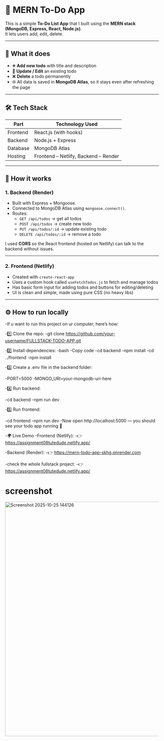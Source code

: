 # 📝 MERN To-Do App

This is a simple **To-Do List App** that I built using the **MERN stack (MongoDB, Express, React, Node.js)**.  
It lets users add, edit, delete.

---

## 🚀 What it does

- ➕ **Add new todo** with title and description  
- 📝 **Update / Edit** an existing todo  
- ❌ **Delete** a todo permanently  
- 🌐 All data is saved in **MongoDB Atlas**, so it stays even after refreshing the page  

---

## 🛠️ Tech Stack

| Part | Technology Used |
|------|------------------|
| Frontend | React.js (with hooks) |
| Backend | Node.js + Express |
| Database | MongoDB Atlas |
| Hosting | Frontend – Netlify, Backend – Render |

---

## 🧩 How it works

### 1. Backend (Render)
- Built with Express + Mongoose.
- Connected to MongoDB Atlas using `mongoose.connect()`.
- Routes:
  - `GET /api/todos` → get all todos
  - `POST /api/todos` → create new todo
  - `PUT /api/todos/:id` → update existing todo
  - `DELETE /api/todos/:id` → remove a todo

I used **CORS** so the React frontend (hosted on Netlify) can talk to the backend without issues.

---

### 2. Frontend (Netlify)
- Created with `create-react-app`
- Uses a custom hook called `useFetchTodos.js` to fetch and manage todos  
- Has basic form input for adding todos and buttons for editing/deleting  
- UI is clean and simple, made using pure CSS (no heavy libs)

---

## ⚙️ How to run locally

-If u want to run this project on ur computer, here’s how:

-1️⃣ Clone the repo:
-git clone https://github.com/your-username/FULLSTACK-TODO-APP.git

-2️⃣ Install dependencies:
-bash
-Copy code
-cd backend
-npm install
-cd ../frontend
-npm install

-3️⃣ Create a .env file in the backend folder:

-PORT=5000
-MONGO_URI=your-mongodb-uri-here

-4️⃣ Run backend:

-cd backend
-npm run dev

-5️⃣ Run frontend:

-cd frontend
-npm run dev
-Now open http://localhost:5000 — you should see your todo app running 🎉

-🌍 Live Demo
-Frontend (Netlify):
-👉 https://assignment08tutedude.netlify.app/

-Backend (Render):
-👉 https://mern-todo-app-skhg.onrender.com


-check the whole fullstack project:
-👉 https://assignment08tutedude.netlify.app/

# screenshot

<img width="1366" height="768" alt="Screenshot 2025-10-25 144126" src="https://github.com/user-attachments/assets/cdb1df89-c85e-4d7f-a3c0-b6d2435d22e4" />


